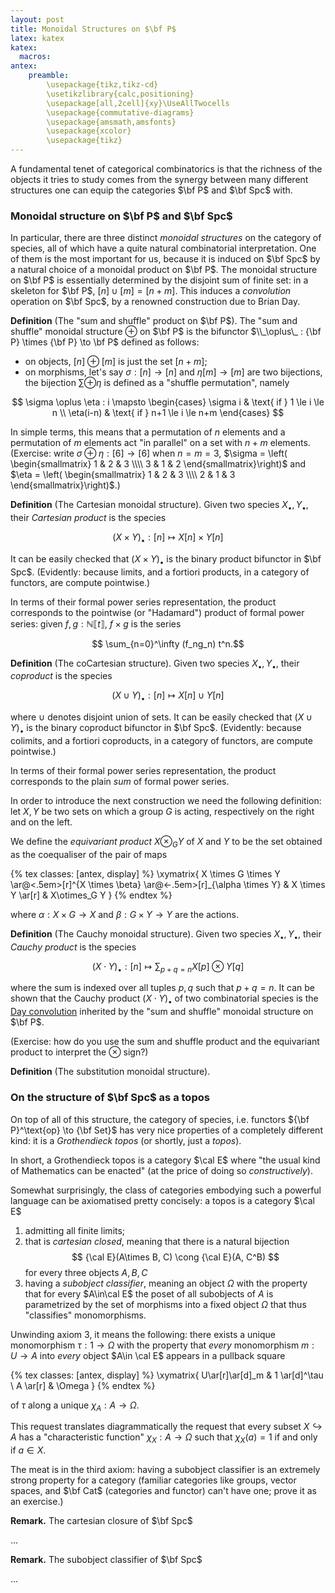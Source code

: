 ```yaml
---
layout: post
title: Monoidal Structures on $\bf P$
latex: katex
katex:
  macros:
antex:
    preamble:
        \usepackage{tikz,tikz-cd}
        \usetikzlibrary{calc,positioning}
        \usepackage[all,2cell]{xy}\UseAllTwocells
        \usepackage{commutative-diagrams}
        \usepackage{amsmath,amsfonts}
        \usepackage{xcolor}
        \usepackage{tikz}
---
```




A fundamental tenet of categorical combinatorics is that the richness of the objects it tries to study comes from the synergy between many different structures one can equip the categories $\bf P$ and $\bf Spc$ with.

### Monoidal structure on $\bf P$ and $\bf Spc$

In particular, there are three distinct *monoidal structures* on the category of species, all of which have a quite natural combinatorial interpretation. One of them is the most important for us, because it is induced on $\bf Spc$ by a natural choice of a monoidal product on $\bf P$. The monoidal structure on $\bf P$ is essentially determined by the disjoint sum of finite set: in a skeleton for $\bf P$, $[n]\cup [m] = [n+m]$. This induces a *convolution* operation on $\bf Spc$, by a renowned construction due to Brian Day.

**Definition** (The "sum and shuffle" product on $\bf P$). The "sum and shuffle" monoidal structure $\oplus$ on $\bf P$ is the bifunctor $\\_\oplus\_ : {\bf P} \times {\bf P} \to \bf P$ defined as follows:

- on objects, $[n]\oplus [m]$ is just the set $[n+m]$;
- on morphisms, let's say $\sigma : [n] \to [n]$ and $\eta [m] \to [m]$ are two bijections, the bijection $∑ \oplus \eta$ is defined as a "shuffle permutation", namely

$$ \sigma \oplus \eta : i \mapsto \begin{cases} \sigma i & \text{ if } 1 \le i \le  n \\ \eta(i-n) & \text{ if } n+1 \le i \le n+m \end{cases} $$

In simple terms, this means that a permutation of $n$ elements and a permutation of $m$ elements act "in parallel" on a set with $n+m$ elements. (Exercise: write $\sigma \oplus \eta : [6] \to [6]$ when $n=m=3$, $\sigma = \left( \begin{smallmatrix} 1 & 2 & 3 \\\\ 3 & 1 & 2 \end{smallmatrix}\right)$ and $\eta = \left( \begin{smallmatrix} 1 & 2 & 3 \\\\ 2 & 1 & 3 \end{smallmatrix}\right)$.)

**Definition** (The Cartesian monoidal structure). Given two species $X_\bullet,Y_\bullet$, their *Cartesian product* is the species

$$ (X \times Y)_\bullet : [n] \mapsto X[n] \times Y[n] $$

It can be easily checked that $(X\times Y)_\bullet$ is the binary product bifunctor in $\bf Spc$. (Evidently: because limits, and a fortiori products, in a category of functors, are compute pointwise.)

In terms of their formal power series representation, the product corresponds to the pointwise (or "Hadamard") product of formal power series: given $f,g : \mathbb N \llbracket t\rrbracket$, $f\times g$ is the series

$$ \sum_{n=0}^\infty (f_ng_n) t^n.$$

**Definition** (The coCartesian structure). Given two species $X_\bullet,Y_\bullet$, their *coproduct* is the species

$$ (X \cup Y)_\bullet : [n] \mapsto X[n] \cup Y[n] $$

where $\cup$ denotes disjoint union of sets. It can be easily checked that $(X\cup Y)_\bullet$ is the binary coproduct bifunctor in $\bf Spc$. (Evidently: because colimits, and a fortiori coproducts, in a category of functors, are compute pointwise.)

In terms of their formal power series representation, the product corresponds to the plain *sum* of formal power series.

In order to introduce the next construction we need the following definition: let $X,Y$ be two sets on which a group $G$ is acting, respectively on the right and on the left.

We define the *equivariant product* $X\otimes_G Y$ of $X$ and $Y$ to be the set obtained as the coequaliser of the pair of maps

{% tex classes: [antex, display] %}
\xymatrix{
  X \times G \times Y \ar@<.5em>[r]^{X \times \beta} \ar@<-.5em>[r]_{\alpha \times Y} & X \times Y \ar[r] & X\otimes_G Y
}
{% endtex %}

where $\alpha : X \times G \to X$ and $\beta : G \times Y \to Y$ are the actions.

**Definition** (The Cauchy monoidal structure). Given two species $X_\bullet,Y_\bullet$, their *Cauchy product* is the species

$$ (X \cdot Y)_\bullet : [n] \mapsto \sum_{p+q=n} X[p] \otimes Y[q] $$

where the sum is indexed over all tuples $p,q$ such that $p+q=n$. It can be shown that the Cauchy product $(X\cdot Y)_\bullet$ of two combinatorial species is the [Day convolution]() inherited by the "sum and shuffle" monoidal structure on $\bf P$.

(Exercise: how do you use the sum and shuffle product and the equivariant product to interpret the $\otimes$ sign?)

**Definition** (The substitution monoidal structure).

### On the structure of $\bf Spc$ as a topos

On top of all of this structure, the category of species, i.e. functors ${\bf P}^\text{op} \to {\bf Set}$ has very nice properties of a completely different kind: it is a *Grothendieck topos* (or shortly, just a *topos*).

In short, a Grothendieck topos is a category $\cal E$ where "the usual kind of Mathematics can be enacted" (at the price of doing so *constructively*).

Somewhat surprisingly, the class of categories embodying such a powerful language can be axiomatised pretty concisely: a topos is a category $\cal E$

1. admitting all finite limits;
2. that is *cartesian closed*, meaning that there is a natural bijection
   $$ {\cal E}(A\times B, C) \cong {\cal E}(A, C^B) $$
   for every three objects $A,B,C$
3. having a *subobject classifier*, meaning an object $\Omega$ with the property that for every $A\in\cal E$ the poset of all subobjects of $A$ is parametrized by the set of morphisms into a fixed object $\Omega$ that thus "classifies" monomorphisms.

Unwinding axiom 3, it means the following: there exists a unique monomorphism $\tau : 1 \to \Omega$ with the property that *every* monomorphism $m : U \to A$ into *every* object $A\in \cal E$ appears in a pullback square

{% tex classes: [antex, display] %}
\xymatrix{
  U\ar[r]\ar[d]_m  & 1 \ar[d]^\tau  \\
  A \ar[r] & \Omega
}
{% endtex %}

of $\tau$ along a unique $\chi_A : A \to \Omega$.

This request translates diagrammatically the request that every subset $X\hookrightarrow A$ has a "characteristic function" $\chi_X : A \to \Omega$ such that $\chi_X(a)=1$ if and only if $a\in X$.

The meat is in the third axiom: having a subobject classifier is an extremely strong property for a category (familiar categories like groups, vector spaces, and $\bf Cat$ (categories and functor) can't have one; prove it as an exercise.)


**Remark.** The cartesian closure of $\bf Spc$

...

**Remark.** The subobject classifier of $\bf Spc$

...